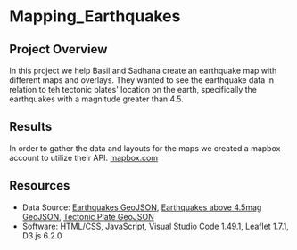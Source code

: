 # Mapping_Earthquakes

## Project Overview 
In this project we help Basil and Sadhana create an earthquake map with different maps and overlays. They wanted to see the earthquake data in relation to teh tectonic plates' location on the earth, specifically the earthquakes with a magnitude greater than 4.5. 

## Results 

In order to gather the data and layouts for the maps we created a mapbox account to utilize their API. 
[mapbox.com](https://www.mapbox.com/)


## Resources 

- Data Source: [Earthquakes GeoJSON](https://earthquake.usgs.gov/earthquakes/feed/v1.0/summary/all_week.geojson), [Earthquakes above 4.5mag GeoJSON](https://earthquake.usgs.gov/earthquakes/feed/v1.0/summary/4.5_week.geojson), [Tectonic Plate GeoJSON](https://raw.githubusercontent.com/fraxen/tectonicplates/master/GeoJSON/PB2002_boundaries.json)
- Software: HTML/CSS, JavaScript, Visual Studio Code 1.49.1, Leaflet 1.7.1, D3.js 6.2.0